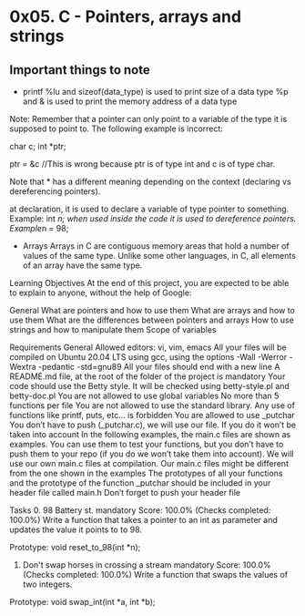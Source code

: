# 0x05. C - Pointers, arrays and strings

## Important things to note

* printf
%lu and sizeof(data_type) is used to print size of a data type
%p and & is used to print the memory address of a data type

Note: Remember that a pointer can only point to a variable of the type it is supposed to point to. The following example is incorrect:

char c;
int *ptr;

ptr = &c    //This is wrong because ptr is of type int and c is of type char.

Note that * has a different meaning depending on the context (declaring vs dereferencing pointers).

at declaration, it is used to declare a variable of type pointer to something. Example: int *n;
when used inside the code it is used to dereference pointers. Example*n = 98;

* Arrays
Arrays in C are contiguous memory areas that hold a number of values of the same type. Unlike some other languages, in C, all elements of an array have the same type.

Learning Objectives
At the end of this project, you are expected to be able to explain to anyone, without the help of Google:

General
What are pointers and how to use them
What are arrays and how to use them
What are the differences between pointers and arrays
How to use strings and how to manipulate them
Scope of variables

Requirements
General
Allowed editors: vi, vim, emacs
All your files will be compiled on Ubuntu 20.04 LTS using gcc, using the options -Wall -Werror -Wextra -pedantic -std=gnu89
All your files should end with a new line
A README.md file, at the root of the folder of the project is mandatory
Your code should use the Betty style. It will be checked using betty-style.pl and betty-doc.pl
You are not allowed to use global variables
No more than 5 functions per file
You are not allowed to use the standard library. Any use of functions like printf, puts, etc… is forbidden
You are allowed to use _putchar
You don’t have to push (_putchar.c), we will use our file. If you do it won’t be taken into account
In the following examples, the main.c files are shown as examples. You can use them to test your functions, but you don’t have to push them to your repo (if you do we won’t take them into account). We will use our own main.c files at compilation. Our main.c files might be different from the one shown in the examples
The prototypes of all your functions and the prototype of the function _putchar should be included in your header file called main.h
Don’t forget to push your header file

Tasks
0. 98 Battery st.
mandatory
Score: 100.0% (Checks completed: 100.0%)
Write a function that takes a pointer to an int as parameter and updates the value it points to to 98.

Prototype: void reset_to_98(int *n);


1. Don't swap horses in crossing a stream
mandatory
Score: 100.0% (Checks completed: 100.0%)
Write a function that swaps the values of two integers.

Prototype: void swap_int(int *a, int *b);
